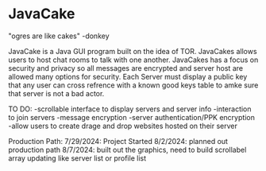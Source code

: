 # JavaCake
"ogres are like cakes" -donkey

JavaCake is a Java GUI program built on the idea of TOR. JavaCakes allows users to host chat rooms to talk with one another. JavaCakes has a focus on security and privacy so all messages are encrypted and server host are allowed many options for security. Each Server must display a public key that any user can cross refrence with a known good keys table to amke sure that server is not a bad actor.

TO DO:
-scrollable interface to display servers and server info
-interaction to join servers
-message encryption
-server authentication/PPK encryption
-allow users to create drage and drop websites hosted on their server


Production Path:
7/29/2024: Project Started
8/2/2024: planned out production path
8/7/2024: built out the graphics, need to build scrollabel array updating like server list or profile list
